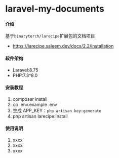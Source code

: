 # laravel-my-documents

#### 介绍
基于`binarytorch/larecipe`扩展包的文档项目
- https://larecipe.saleem.dev/docs/2.2/installation

#### 软件架构
- Laravel:8.75
- PHP:7.3^8.0


#### 安装教程

1.  composer install
2.  cp .env.example .env
3.  生成 APP_KEY：`php artisan key:generate`
4.  php artisan larecipe:install

#### 使用说明

1.  xxxx
2.  xxxx
3.  xxxx
